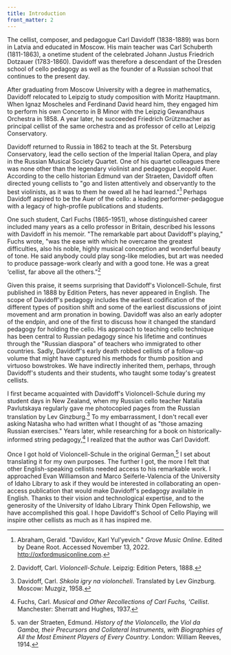 ```yaml
---
title: Introduction
front_matter: 2
---
```


The cellist, composer, and pedagogue Carl Davidoff (1838-1889) was born in Latvia and educated in Moscow. His main teacher was Carl Schuberth (1811-1863), a onetime student of the celebrated Johann Justus Friedrich Dotzauer (1783-1860). Davidoff was therefore a descendant of the Dresden school of cello pedagogy as well as the founder of a Russian school that continues to the present day.  

After graduating from Moscow University with a degree in mathematics, Davidoff relocated to Leipzig to study composition with Moritz Hauptmann. When Ignaz Moscheles and Ferdinand David heard him, they engaged him to perform his own Concerto in B Minor with the Leipzig Gewandhaus Orchestra in 1858. A year later, he succeeded Friedrich Grützmacher as principal cellist of the same orchestra and as professor of cello at Leipzig Conservatory.  

Davidoff returned to Russia in 1862 to teach at the St. Petersburg Conservatory, lead the cello section of the Imperial Italian Opera, and play in the Russian Musical Society Quartet. One of his quartet colleagues there was none other than the legendary violinist and pedagogue Leopold Auer. According to the cello historian Edmund van der Straeten, Davidoff often directed young cellists to "go and listen attentively and observantly to the best violinists, as it was to them he owed all he had learned."[^1] Perhaps Davidoff aspired to be the Auer of the cello: a leading performer-pedagogue with a legacy of high-profile publications and students.  

One such student, Carl Fuchs (1865-1951), whose distinguished career included many years as a cello professor in Britain, described his lessons with Davidoff in his memoir. "The remarkable part about Davidoff's playing," Fuchs wrote, "was the ease with which he overcame the greatest difficulties, also his noble, highly musical conception and wonderful beauty of tone. He said anybody could play song-like melodies, but art was needed to produce passage-work clearly and with a good tone. He was a great ‘cellist, far above all the others."[^2] 

Given this praise, it seems surprising that Davidoff's Violoncell-Schule, first published in 1888 by Edition Peters, has never appeared in English. The scope of Davidoff's pedagogy includes the earliest codification of the different types of position shift and some of the earliest discussions of joint movement and arm pronation in bowing. Davidoff was also an early adopter of the endpin, and one of the first to discuss how it changed the standard pedagogy for holding the cello. His approach to teaching cello technique has been central to Russian pedagogy since his lifetime and continues through the "Russian diaspora" of teachers who immigrated to other countries. Sadly, Davidoff's early death robbed cellists of a follow-up volume that might have captured his methods for thumb position and virtuoso bowstrokes. We have indirectly inherited them, perhaps, through Davidoff's students and their students, who taught some today's greatest cellists. 

I first became acquainted with Davidoff's Violoncell-Schule during my student days in New Zealand, when my Russian cello teacher Natalia Pavlutskaya regularly gave me photocopied pages from the Russian translation by Lev Ginzburg.[^3] To my embarrassment, I don't recall ever asking Natasha who had written what I thought of as "those amazing Russian exercises." Years later, while researching for a book on historically-informed string pedagogy,[^4] I realized that the author was Carl Davidoff. 

Once I got hold of Violoncell-Schule in the original German,[^5] I set about translating it for my own purposes. The further I got, the more I felt that other English-speaking cellists needed access to his remarkable work. I approached Evan Williamson and Marco Seiferle-Valencia of the University of Idaho Library to ask if they would be interested in collaborating an open-access publication that would make Davidoff's pedagogy available in English. Thanks to their vision and technological expertise, and to the generosity of the University of Idaho Library Think Open Fellowship, we have accomplished this goal. I hope Davidoff's School of Cello Playing will inspire other cellists as much as it has inspired me. 

[^1]: Abraham, Gerald. "Davïdov, Karl Yul’yevich." *Grove Music Online*. Edited by Deane Root. Accessed November 13, 2022. http://oxfordmusiconline.com. 

[^2]: Davidoff, Carl. *Violoncell-Schule*. Leipzig: Edition Peters, 1888. 

[^3]: Davidoff, Carl. *Shkola igry na violoncheli*. Translated by Lev Ginzburg. Moscow: Muzgiz, 1958. 

[^4]: Fuchs, Carl. *Musical and Other Recollections of Carl Fuchs, ‘Cellist*. Manchester: Sherratt and Hughes, 1937. 

[^5]: van der Straeten, Edmund. *History of the Violoncello, the Viol da Gamba, their Precursors and Collateral Instruments, with Biographies of All the Most Eminent Players of Every Country*. London: William Reeves, 1914.
